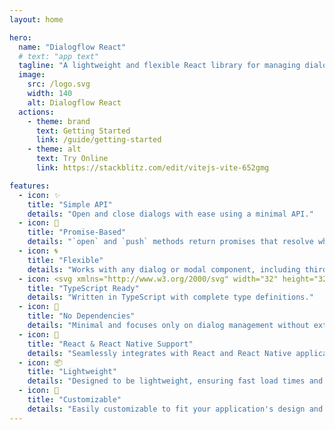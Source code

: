 ```yaml
---
layout: home

hero:
  name: "Dialogflow React"
  # text: "app text"
  tagline: "A lightweight and flexible React library for managing dialogs and modals in your react-dom and react-native applications."
  image:
    src: /logo.svg
    width: 140
    alt: Dialogflow React
  actions:
    - theme: brand
      text: Getting Started
      link: /guide/getting-started
    - theme: alt
      text: Try Online
      link: https://stackblitz.com/edit/vitejs-vite-652gmg

features:
  - icon: ✨
    title: "Simple API"
    details: "Open and close dialogs with ease using a minimal API."
  - icon: 🔄
    title: "Promise-Based"
    details: "`open` and `push` methods return promises that resolve when the dialog is closed."
  - icon: 🌀
    title: "Flexible"
    details: "Works with any dialog or modal component, including third-party UI libraries."
  - icon: <svg xmlns="http://www.w3.org/2000/svg" width="32" height="32" viewBox="0 0 256 256"><path fill="#3178C6" d="M20 0h216c11.046 0 20 8.954 20 20v216c0 11.046-8.954 20-20 20H20c-11.046 0-20-8.954-20-20V20C0 8.954 8.954 0 20 0"/><path fill="#FFF" d="M150.518 200.475v27.62q6.738 3.453 15.938 5.179T185.849 235q9.934 0 18.874-1.899t15.678-6.257q6.738-4.359 10.669-11.394q3.93-7.033 3.93-17.391q0-7.51-2.246-13.163a30.8 30.8 0 0 0-6.479-10.055q-4.232-4.402-10.149-7.898t-13.347-6.602q-5.442-2.245-9.761-4.359t-7.342-4.316q-3.024-2.2-4.665-4.661t-1.641-5.567q0-2.848 1.468-5.135q1.469-2.288 4.147-3.927t6.565-2.547q3.887-.906 8.638-.906q3.456 0 7.299.518q3.844.517 7.732 1.597a54 54 0 0 1 7.558 2.719a41.7 41.7 0 0 1 6.781 3.797v-25.807q-6.306-2.417-13.778-3.582T198.633 107q-9.847 0-18.658 2.115q-8.811 2.114-15.506 6.602q-6.694 4.49-10.582 11.437Q150 134.102 150 143.769q0 12.342 7.127 21.06t21.638 14.759a292 292 0 0 1 10.625 4.575q4.924 2.244 8.509 4.66t5.658 5.265t2.073 6.474a9.9 9.9 0 0 1-1.296 4.963q-1.295 2.287-3.93 3.97t-6.565 2.632t-9.2.95q-8.983 0-17.794-3.151t-16.327-9.451m-46.036-68.733H140V109H41v22.742h35.345V233h28.137z"/></svg>
    title: "TypeScript Ready"
    details: "Written in TypeScript with complete type definitions."
  - icon: 🚫
    title: "No Dependencies"
    details: "Minimal and focuses only on dialog management without extra bloat."
  - icon: 📱
    title: "React & React Native Support"
    details: "Seamlessly integrates with React and React Native applications for easy dialog management."
  - icon: 📦
    title: "Lightweight"
    details: "Designed to be lightweight, ensuring fast load times and minimal impact on performance."
  - icon: 🔧
    title: "Customizable"
    details: "Easily customizable to fit your application's design and functionality needs."
---
```


<style>
:root {
  --vp-home-hero-name-color: transparent;
  --vp-home-hero-name-background: -webkit-linear-gradient(120deg, #bd34fe 30%, #41d1ff);

  --vp-home-hero-image-background-image: linear-gradient(-45deg, #bd34fe 50%, #47caff 50%);
  --vp-home-hero-image-filter: blur(44px);
}

@media (min-width: 640px) {
  :root {
    --vp-home-hero-image-filter: blur(56px);
  }
}

@media (min-width: 960px) {
  :root {
    --vp-home-hero-image-filter: blur(68px);
  }
}
</style>
